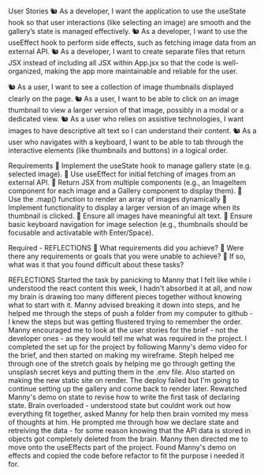 User Stories
🐿️ As a developer, I want the application to use the useState hook so that user interactions (like selecting an image) are smooth and the gallery’s state is managed effectively.
🐿️ As a developer, I want to use the useEffect hook to perform side effects, such as fetching image data from an external API.
🐿️ As a developer, I want to create separate files that return JSX instead of including all JSX within App.jsx so that the code is well-organized, making the app more maintainable and reliable for the user.

🐿️ As a user, I want to see a collection of image thumbnails displayed clearly on the page.
🐿️ As a user, I want to be able to click on an image thumbnail to view a larger version of that image, possibly in a modal or a dedicated view.
🐿️ As a user who relies on assistive technologies, I want images to have descriptive alt text so I can understand their content.
🐿️ As a user who navigates with a keyboard, I want to be able to tab through the interactive elements (like thumbnails and buttons) in a logical order.

Requirements
🎯 Implement the useState hook to manage gallery state (e.g. selected image).
🎯 Use useEffect for initial fetching of images from an external API.
🎯 Return JSX from multiple components (e.g., an ImageItem component for each image and a Gallery component to display them).
🎯 Use the .map() function to render an array of images dynamically
🎯 Implement functionality to display a larger version of an image when its thumbnail is clicked.
🎯 Ensure all images have meaningful alt text.
🎯 Ensure basic keyboard navigation for image selection (e.g., thumbnails should be focusable and activatable with Enter/Space).

Required - REFLECTIONS
🎯 What requirements did you achieve?
🎯 Were there any requirements or goals that you were unable to achieve?
🎯 If so, what was it that you found difficult about these tasks?

REFLECTIONS
Started the task by panicking to Manny that I felt like while i understood the react content this week, I hadn't absorbed it at all, and now my brain is drawing too many different pieces together without knowing what to start with it. Manny advised breaking it down into steps, and he helped me through the steps of push a folder from my computer to github - I knew the steps but was getting flustered trying to remember the order. Manny encouraged me to look at the user stories for the brief - not the developer ones - as they would tell me what was required in the project. I completed the set up for the project by following Manny's demo video for the brief, and then started on making my wireframe.
Steph helped me through one of the stretch goals by helping me go through getting the unsplash secret keys and putting them in the .env file. Also started on making the new static site on render. The deploy failed but I'm going to continue setting up the gallery and come back to render later.
Rewatched Manny's demo on state to revise how to write the first task of declaring state. Brain overloaded - understood state but couldnt work out how everything fit together, asked Manny for help then brain vomited my mess of thoughts at him. He prompted me through how we declare state and retreiving the data - for some reason knowing that the API data is stored in objects got completely deleted from the brain. Manny then directed me to move onto the useEffects part of the project. Found Manny's demo on effects and copied the code before refactor to fit the purpose i needed it for.
